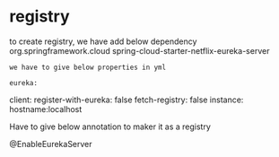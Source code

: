 # registry

to create registry, we have add below dependency
<dependency>
			<groupId>org.springframework.cloud</groupId>
			<artifactId>spring-cloud-starter-netflix-eureka-server</artifactId>
		</dependency>
    
    we have to give below properties in yml
    
    eureka:
   client:
      register-with-eureka: false
      fetch-registry: false
   instance:
      hostname:localhost
      
Have to give below annotation to maker it as a registry

@EnableEurekaServer
